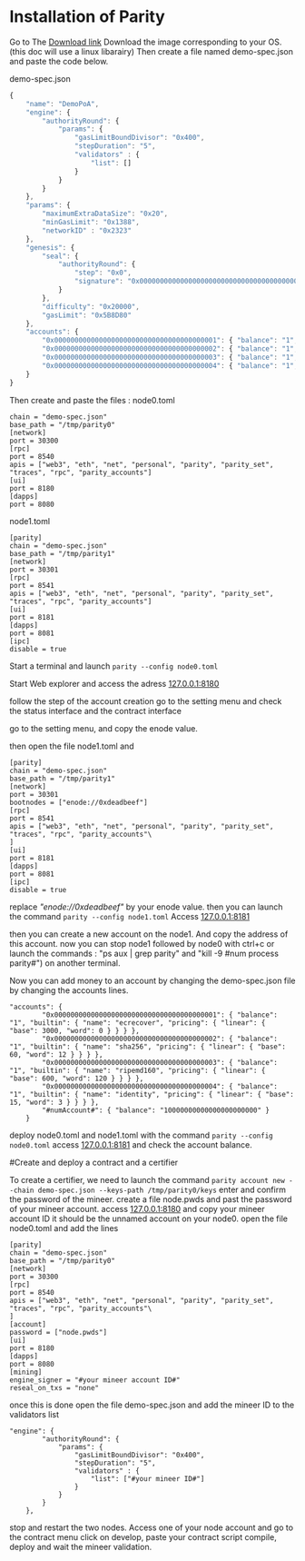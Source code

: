 # Installation of Parity

Go to The [Download link](https://github.com/paritytech/parity/releases) 
Download the image corresponding to your OS.(this doc will use a linux libarairy)
Then create a file named demo-spec.json and paste the code below.

demo-spec.json
```javascript
{
    "name": "DemoPoA",
    "engine": {
        "authorityRound": {
            "params": {
                "gasLimitBoundDivisor": "0x400",
                "stepDuration": "5",
                "validators" : {
                    "list": []
                }
            }
        }
    },
    "params": {
        "maximumExtraDataSize": "0x20",
        "minGasLimit": "0x1388",
        "networkID" : "0x2323"
    },
    "genesis": {
        "seal": {
            "authorityRound": {
                "step": "0x0",
                "signature": "0x0000000000000000000000000000000000000000000000000000000000000000000000000000000000000000000000000000000000000000000000000000000000"
            }
        },
        "difficulty": "0x20000",
        "gasLimit": "0x5B8D80"
    },
    "accounts": {
        "0x0000000000000000000000000000000000000001": { "balance": "1", "builtin": { "name": "ecrecover", "pricing": { "linear": { "base": 3000, "word": 0 } } } },
        "0x0000000000000000000000000000000000000002": { "balance": "1", "builtin": { "name": "sha256", "pricing": { "linear": { "base": 60, "word": 12 } } } },
        "0x0000000000000000000000000000000000000003": { "balance": "1", "builtin": { "name": "ripemd160", "pricing": { "linear": { "base": 600, "word": 120 } } } },
        "0x0000000000000000000000000000000000000004": { "balance": "1", "builtin": { "name": "identity", "pricing": { "linear": { "base": 15, "word": 3 } } } }
    }
}
```
Then create and paste the files :
node0.toml
```[parity]
chain = "demo-spec.json"
base_path = "/tmp/parity0"
[network]
port = 30300
[rpc]
port = 8540
apis = ["web3", "eth", "net", "personal", "parity", "parity_set", "traces", "rpc", "parity_accounts"]
[ui]
port = 8180
[dapps]
port = 8080
```

node1.toml
```
[parity]
chain = "demo-spec.json"
base_path = "/tmp/parity1"
[network]
port = 30301
[rpc]
port = 8541
apis = ["web3", "eth", "net", "personal", "parity", "parity_set", "traces", "rpc", "parity_accounts"]
[ui]
port = 8181
[dapps]
port = 8081
[ipc]
disable = true
```

Start a terminal and launch ```parity --config node0.toml```

Start Web explorer and access the adress [127.0.0.1:8180](http://127.0.0.1:8180) 

follow the step of the account creation
go to the setting menu and check the status interface and the contract interface

go to the setting menu, and copy the enode value.

then open the file node1.toml and 
```
[parity]
chain = "demo-spec.json"
base_path = "/tmp/parity1"
[network]
port = 30301
bootnodes = ["enode://0xdeadbeef"]
[rpc]
port = 8541
apis = ["web3", "eth", "net", "personal", "parity", "parity_set", "traces", "rpc", "parity_accounts"\
]
[ui]
port = 8181
[dapps]
port = 8081
[ipc]
disable = true
```
replace _"enode://0xdeadbeef"_ by your enode value.
then you can launch the command ```parity --config node1.toml```
Access [127.0.0.1:8181](http://127.0.0.1:8181) 

then you can create a new account on the node1.
And copy the address of this account.
now you can stop node1 followed by node0 with ctrl+c or launch the commands : "ps aux | grep parity" and "kill -9 #num process parity#") on another terminal.


Now you can add money to an account by changing the demo-spec.json file by changing the accounts lines.
```
"accounts": {
        "0x0000000000000000000000000000000000000001": { "balance": "1", "builtin": { "name": "ecrecover", "pricing": { "linear": { "base": 3000, "word": 0 } } } },
        "0x0000000000000000000000000000000000000002": { "balance": "1", "builtin": { "name": "sha256", "pricing": { "linear": { "base": 60, "word": 12 } } } },
        "0x0000000000000000000000000000000000000003": { "balance": "1", "builtin": { "name": "ripemd160", "pricing": { "linear": { "base": 600, "word": 120 } } } },
        "0x0000000000000000000000000000000000000004": { "balance": "1", "builtin": { "name": "identity", "pricing": { "linear": { "base": 15, "word": 3 } } } },
        "#numAccount#": { "balance": "10000000000000000000000" }
    }
```
deploy node0.toml and node1.toml with the command  ```parity --config node0.toml```
access [127.0.0.1:8181](http://127.0.0.1:8181)
and check the account balance.

#Create and deploy a contract and a certifier

To create a certifier, we need to launch the command ```parity account new --chain demo-spec.json --keys-path /tmp/parity0/keys```
enter and confirm the password of the mineer.
create a file node.pwds
and past the password of your mineer account.
access [127.0.0.1:8180](http://127.0.0.1:8180) and copy your mineer account ID it should be the unnamed account on your node0.
open the file node0.toml and add the lines 
```
[parity]
chain = "demo-spec.json"
base_path = "/tmp/parity0"
[network]
port = 30300
[rpc]
port = 8540
apis = ["web3", "eth", "net", "personal", "parity", "parity_set", "traces", "rpc", "parity_accounts"\
]
[account]
password = ["node.pwds"]
[ui]
port = 8180
[dapps]
port = 8080
[mining]
engine_signer = "#your mineer account ID#"
reseal_on_txs = "none"
```

once this is done open the file demo-spec.json
and add the mineer ID to the validators list
```
"engine": {
        "authorityRound": {
            "params": {
                "gasLimitBoundDivisor": "0x400",
                "stepDuration": "5",
                "validators" : {
                    "list": ["#your mineer ID#"]
                }
            }
        }
    },
```
stop and restart the two nodes.
Access one of your node account and go to the contract menu click on develop, paste your contract script compile, deploy and wait the mineer validation.
